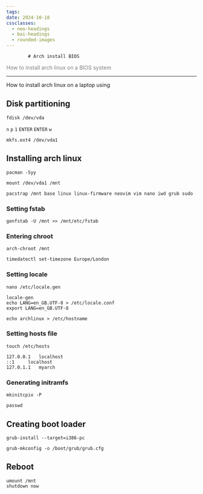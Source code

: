 ```yaml
---
tags: 
date: 2024-10-18
cssclasses:
  - neo-headings
  - bai-headings
  - rounded-images
---
```

            # Arch install BIOS
<p class="center" style="margin:0;color:gray;">How to install arch linux on a BIOS system</p>

***
How to install arch linux on a laptop using 
## Disk partitioning
```
fdisk /dev/vda
```

`n` `p` `1` `ENTER` `ENTER`
`w`

```
mkfs.ext4 /dev/vda1
```

## Installing arch linux

```
pacman -Syy
```

```
mount /dev/vda1 /mnt
```

```
pacstrap /mnt base linux linux-firmware neovim vim nano iwd grub sudo 
```
### Setting fstab
```
genfstab -U /mnt >> /mnt/etc/fstab
```
### Entering chroot
```
arch-chroot /mnt
```

```
timedatectl set-timezone Europe/London
```
### Setting locale
```
nano /etc/locale.gen
```

```
locale-gen
echo LANG=en_GB.UTF-8 > /etc/locale.conf
export LANG=en_GB.UTF-8
```

```
echo archlinux > /etc/hostname
```
### Setting hosts file
```
touch /etc/hosts
```

```
127.0.0.1	localhost
::1		localhost
127.0.1.1	myarch
```
### Generating initramfs
```
mkinitcpio -P
```

```
passwd
```
## Creating boot loader
```
grub-install --target=i386-pc 
```

```
grub-mkconfig -o /boot/grub/grub.cfg
```
## Reboot
```
umount /mnt
shutdown now
```
